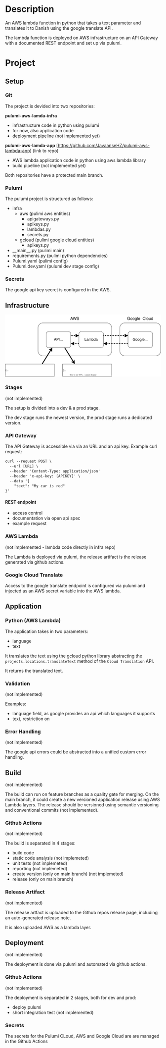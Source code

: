 # Description

An AWS lambda function in python that takes a text parameter and translates it to Danish using the google translate API.

The lambda function is deployed on AWS infrastructure on an API Gateway with a documented REST endpoint and set up via pulumi.

# Project

## Setup

### Git

The project is devided into two repositories:

**pulumi-aws-lamda-infra**
- infrastructure code in python using pulumi
- for now, also application code
- deployment pipeline (not implemented yet)

**pulumi-aws-lamda-app**
[https://github.com/JavaanseHZ/pulumi-aws-lambda-app] (link to repo)
- AWS lambda application code in python using aws lambda library
- build pipeline (not implemented yet)

Both repositories have a protected main branch.

### Pulumi

The pulumi project is structured as follows:

- infra
  - aws (pulimi aws entities)
    - apigateways.py
    - apikeys.py
    - lambdas.py
    - secrets.py
  - gcloud (pulimi google cloud entities)
    - apikeys.py 
- \_\_main\_\_.py (pulimi main)
- requirements.py (pulimi python dependencies)
- Pulumi.yaml (pulimi config)
- Pulumi.dev.yaml (pulumi dev stage config)

### Secrets

The google api key secret is configured in the AWS.

## Infrastructure

![infra-](infra.drawio.svg)

### Stages
(not implemented)

The setup is divided into a dev & a prod stage.

The dev stage runs the newest version, the prod stage runs a dedicated version.

### API Gateway

The API Gateway is accessible via via an URL and an api key.
Example curl request:
```
curl --request POST \
  --url [URL] \
  --header 'Content-Type: application/json' 
  --header 'x-api-key: [APIKEY]' \
  --data '{
	"text": "My car is red"
}'
```


#### REST endpoint

- access control
- documentation via open api spec
- example request

### AWS Lambda
(not implemented - lambda code directly in infra repo)

The Lambda is deployed via pulumi, the release artifact is the release generated via github actions.

### Google Cloud Translate

Access to the google translate endpoint is configured via pulumi and injected as an AWS secret variable into the AWS lambda.

## Application

### Python (AWS Lambda)

The application takes in two parameters:
- language
- text

It translates the text using the gcloud python library abstracting the ```projects.locations.translateText``` method of the ```Cloud Translation``` API.

It returns the translated text.


### Validation

(not implemented)

Examples:
- language field, as google provides an api which languages it supports
- text, restriction on 

### Error Handling

(not implemented)

The google api errors could be abstracted into a unified custom error handling.

## Build

(not implemented)

The build can run on feature branches as a quality gate for merging.
On the main branch, it could create a new versioned application release using AWS Lambda layers.
The release should be versioned using semantic versioning and conventional commits (not implemented).

### Github Actions

(not implemented)

The build is separated in 4 stages:

- build code
- static code analysis (not implemeted)
- unit tests  (not implemeted)
- reporting (not implemeted)
- create version (only on main branch) (not implemeted)
- release (only on main branch)

### Release Artifact

(not implemented)

The release artfact is uploaded to the Github repos release page, including an auto-generated release note.

It is also uploaded AWS as a lambda layer.

## Deployment

(not implemented)

The deployment is done via pulumi and automated via github actions.

### Github Actions

(not implemented)

The deployment is separated in 2 stages, both for dev and prod:

- deploy pulumi
- short integration test (not implemented)

### Secrets

The secrets for the Pulumi CLoud, AWS and Google Cloud are are managed in the Github Actions